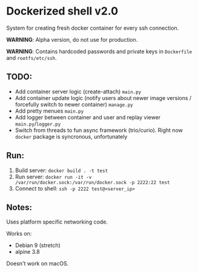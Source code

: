 # Dockerized shell v2.0
System for creating fresh docker container for every ssh connection.

**WARNING**: Alpha version, do not use for production.

**WARNING**: Contains hardcoded passwords and private keys in `Dockerfile` and `rootfs/etc/ssh`.

## TODO:

* Add container server logic (create-attach) `main.py`
* Add container update logic (notify users about newer image versions / forcefully switch to newer container) `manage.py`
* Add pretty menues `main.py`
* Add logger between container and user and replay viewer `main.py`/`logger.py`
* Switch from threads to fun async framework (trio/curio). Right now `docker` package is syncronous, unfortunately

## Run:

1) Build server: `docker build . -t test`
2) Run server: `docker run -it -v /var/run/docker.sock:/var/run/docker.sock -p 2222:22 test`
3) Connect to shell: `ssh -p 2222 test@<server_ip>`


## Notes:

Uses platform specific networking code.

Works on:
* Debian 9 (stretch)
* alpine 3.8

Doesn't work on macOS.

